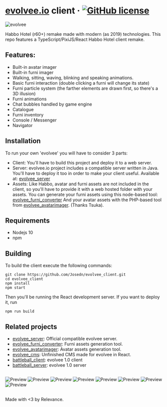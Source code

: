 # [evolvee.io](https://evolvee.io/) client &middot; [![GitHub license](https://img.shields.io/badge/license-GNU-blue.svg)](https://github.com/josedn/evolvee_client/blob/master/LICENSE) 
![evolvee](https://i.imgur.com/wGITX22.png)

Habbo Hotel (r60+) remake made with modern (as 2019) technologies.
This repo features a TypeScript/PixiJS/React Habbo Hotel client remake.
## Features:
* Built-in avatar imager
* Built-in furni imager
* Walking, sitting, waving, blinking and speaking animations.
* Basic furni interaction (double clicking a furni will change its state)
* Furni particle system  (the farther elements are drawn first, so there's a 3D illusion)
* Furni animations
* Chat bubbles handled by game engine
* Catalogue
* Furni inventory
* Console / Messenger
* Navigator

## Installation
To run your own 'evolvee' you will have to consider 3 parts:
* Client: You'll have to build this project and deploy it to a web server.
* Server: evolvee.io project includes a compatible server written in Java. You'll have to deploy it too in order to make your client useful. 
 Available at: [evolvee_server](https://github.com/Josedn/evolvee_server)
* Assets: Like Habbo, avatar and furni assets are not included in the client, so you'll have to provide it with a web hosted folder with your assets.
You can generate your furni assets using this node-based tool: [evolvee_furni_converter](https://github.com/Josedn/evolvee_furni_converter)
And your avatar assets with the PHP-based tool from [evolvee_avatarimager](https://github.com/Josedn/evolvee_avatarimager). (Thanks Tsuka).

## Requirements
* Nodejs 10
* npm

## Building
To build the client execute the following commands:

    git clone https://github.com/Josedn/evolvee_client.git
    cd evolvee_client
    npm install
    npm start
Then you'll be running the React development server.
If you want to deploy it, run

    npm run build

## Related projects
* [evolvee_server](https://github.com/Josedn/evolvee_server): Official compatible evolvee server.
* [evolvee_furni_converter](https://github.com/Josedn/evolvee_furni_converter): Furni assets generation tool.
* [evolvee_avatarimager](https://github.com/Josedn/evolvee_avatarimager): Avatar assets generation tool.
* [evolvee_cms](https://github.com/Josedn/evolvee_cms): Unfinished CMS made for evolvee in React.
* [battleball_client](https://github.com/Josedn/battleball_client): evolvee 1.0 client
* [battleball_server](https://github.com/Josedn/battleball_server): evolvee 1.0 server

##
![Preview](https://i.imgur.com/PSJi35v.png)
![Preview](https://i.imgur.com/tALiJ2X.png)
![Preview](https://i.imgur.com/fjUhlpc.png)
![Preview](https://i.imgur.com/IerdB6L.png)
![Preview](https://i.imgur.com/AiFEKsP.png)
![Preview](https://i.imgur.com/hCOwdYG.png)
![Preview](https://i.imgur.com/OSMuMF4.png)
![Preview](https://i.imgur.com/LlkrmLN.png)
##
Made with <3 by Relevance.